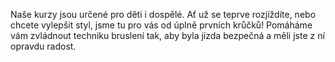 Naše kurzy jsou určené pro děti i dospělé. Ať už se teprve rozjíždíte, nebo chcete vylepšit styl, jsme tu pro vás od úplně prvních krůčků! Pomáháme vám zvládnout techniku bruslení tak, aby byla jízda bezpečná a měli jste z ní opravdu radost.
